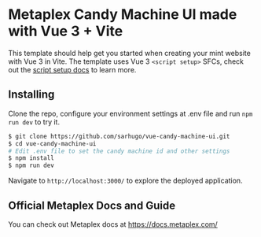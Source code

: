 # Metaplex Candy Machine UI made with Vue 3 + Vite

This template should help get you started when creating your mint website with Vue 3 in Vite. The template uses Vue 3 `<script setup>` SFCs, check out the [script setup docs](https://v3.vuejs.org/api/sfc-script-setup.html#sfc-script-setup) to learn more.

## Installing

Clone the repo, configure your environment settings at .env file and run `npm run dev` to try it.

```bash
$ git clone https://github.com/sarhugo/vue-candy-machine-ui.git
$ cd vue-candy-machine-ui
# Edit .env file to set the candy machine id and other settings
$ npm install
$ npm run dev
```

Navigate to `http://localhost:3000/` to explore the deployed application.

## Official Metaplex Docs and Guide

You can check out Metaplex docs at https://docs.metaplex.com/